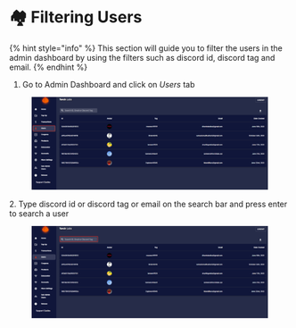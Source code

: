 # 🏘 Filtering Users

{% hint style="info" %}
This section will guide you to filter the users in the admin dashboard by using the filters such as discord id, discord tag and email.
{% endhint %}

1. Go to Admin Dashboard and click on _Users_ tab

<figure><img src="../.gitbook/assets/1 (20).png" alt=""><figcaption></figcaption></figure>

2\. Type discord id or discord tag or email on the search bar and press enter to search a user

<figure><img src="../.gitbook/assets/2 (6).png" alt=""><figcaption></figcaption></figure>
